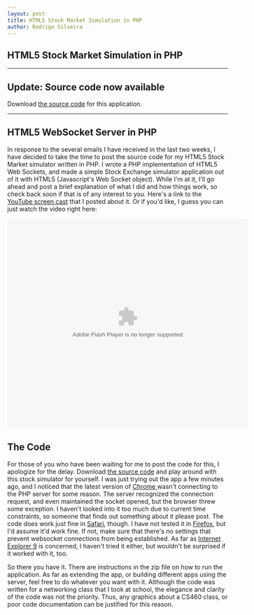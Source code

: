 ```yaml
---
layout: post
title: HTML5 Stock Market Simulation in PHP
author: Rodrigo Silveira
---
```


<p></p>

## HTML5 Stock Market Simulation in PHP
-----

<p></p>
<h2>Update: Source code now available</h2>
Download <a href="http://rodrigo-silveira.com/wp-content/uploads/2012/01/websocket.html5server.zip">the source code</a> for this application.
<hr/>

<h2>HTML5 WebSocket Server in PHP</h2>

In response to the several emails I have received in the last two weeks, I have decided to take the time to post the source code for my HTML5 Stock Market simulator written in PHP. I wrote a PHP implementation of HTML5 Web Sockets, and made a simple Stock Exchange simulator application out of it with HTML5 (Javascript's Web Socket object). While I'm at it, I'll go ahead and post a brief explanation of what I did and how things work, so check back soon if that is of any interest to you. Here's a link to the <a href="http://www.youtube.com/watch?v=oJxWhmt5m-o">YouTube screen cast</a> that I posted about it. Or if you'd like, I guess you can just watch the video right here:

<object type="application/x-shockwave-flash" id="player38898505_1109718832" name="player38898505_1109718832" class="" data="https://secure-a.vimeocdn.com/p/flash/moogaloop/5.2.18/moogaloop.swf?v=1.0.0" width="550" height="480" style="visibility: visible; "><param name="allowscriptaccess" value="always"><param name="allowfullscreen" value="true"><param name="scalemode" value="noscale"><param name="quality" value="high"><param name="wmode" value="opaque"><param name="bgcolor" value="#000000"><param name="flashvars" value="server=vimeo.com&amp;player_server=player.vimeo.com&amp;cdn_server=a.vimeocdn.com&amp;embed_location=https%3A%2F%2Fvimeo.com%2Ftherodrigosilveira%2Fvideos&amp;force_embed=0&amp;force_info=0&amp;moogaloop_type=moogaloop_local&amp;js_api=1&amp;js_getConfig=player38898505_1109718832.getConfig&amp;js_setConfig=player38898505_1109718832.setConfig&amp;clip_id=38898505&amp;fullscreen=1&amp;js_onLoad=player38898505_1109718832.player.moogaloopLoaded&amp;js_onThumbLoaded=player38898505_1109718832.player.moogaloopThumbLoaded"></object>

<h2>The Code</h1>
For those of you who have been waiting for me to post the code for this, I apologize for the delay. Download <a href="http://rodrigo-silveira.com/wp-content/uploads/2012/01/websocket.html5server.zip">the source code</a> and play around with this stock simulator for yourself. I was just trying out the app a few minutes ago, and I noticed that the latest version of <a href="http://www.google.com/aclk?sa=L&ai=C_hgX2HkXT4iDJee0iAKMs-iDC6mmrvQB0bDj5huJlNy_CwgAEAEgyZiiC1CigbjN_v____8BYMmO9ofso9wXyAEBqgQbT9DdaSW_86o0Bmjs2bih_M92kGmRaAsui4XagAWQTqAGGg&sig=AOD64_2dpDxeSa8hhn6pnogyKmb_CPx0tg&ved=0CBMQ0Qw&adurl=http://www.google.com/chrome/intl/en/make/download.html%3F%26brand%3DCHMB%26utm_campaign%3Den%26utm_source%3Den-ha-na-us-sk%26utm_medium%3Dha&rct=j&q=download+chrome">Chrome </a>wasn't connecting to the PHP server for some reason. The server recognized the connection request, and even maintained the socket opened, but the browser threw some exception. I haven't looked into it too much due to current time constraints, so someone that finds out something about it please post. The code does work just fine in <a href="http://www.google.com/url?sa=t&rct=j&q=&esrc=s&source=web&cd=1&sqi=2&ved=0CCsQFjAA&url=http%3A%2F%2Fwww.apple.com%2Fsafari%2Fdownload%2F&ei=8HkXT4rjEbLKiALy3o2KAQ&usg=AFQjCNHWLTA9xzeCUYjWJ9KECN1AnsRgKA">Safari</a>, though. I have not tested it in <a href="http://www.google.com/url?sa=t&rct=j&q=&esrc=s&source=web&cd=1&ved=0CDAQFjAA&url=http%3A%2F%2Fwww.mozilla.org%2Fen-US%2Ffirefox%2Fnew%2F&ei=_XkXT-u4BKzViAKCxMDXDw&usg=AFQjCNHXR7GrDNHIc3plcSvQSx_ByCacYQ">Firefox</a>, but I'd assume it'd work fine. If not, make sure that there's no settings that prevent websocket connections from being established. As far as <a href="http://www.google.com/aclk?sa=L&ai=CIwnUCnoXT-CfNMjoiAKFxIXfCbW_m4kDxarTvjLli7SXewgAEAEgyZiiC1CNocKq-f____8BYMmO9ofso9wXyAEBqgQYT9AbjH94c8zNq7odhw4_Uoejbq0YdWeXgAWQTg&sig=AOD64_1OYYf9_WQQLqZFeUGw_tbrVCQY4w&ved=0CAwQ0Qw&adurl=http://clk.atdmt.com/MRT/go/336236240/direct/01/%3Fhref%3Dhttp://view.atdmt.com/action/mrt101_PFXUSMSFTIEUSGenericActionTag_1/v3/sz9CZgzqI_13467314741_e_8754bh8916/%3Fhref%3Dhttp%253A%252F%252Fpixel.quantserve.com%252Fr%253Ba%253Dp-5eu58oSpL1cEs%253Blabels%253D_click.publisher.SEARCH%252BGoogle%252C_click.campaign.IE9_RTWDR%252C_click.placement.*http%253A%252F%252Fwindows.microsoft.com%252Fen-US%252Finternet-explorer%252Fproducts%252Fie%252Fhome%253Focid%253Die9_bow_Google%2526WT.srch%253D1%2526mtag%253DSearGoogle&rct=j&q=download+ie9">Internet Explorer 9</a> is concerned, I haven't tried it either, but wouldn't be surprised if it worked with it, too.

So there you have it. There are instructions in the zip file on how to run the application. As far as extending the app, or building different apps using the server, feel free to do whatever you want with it. Although the code was written for a networking class that I took at school, the elegance and clarity of the code was not the priority. Thus, any graphics about a CS460 class, or poor code documentation can be justified for this reason.